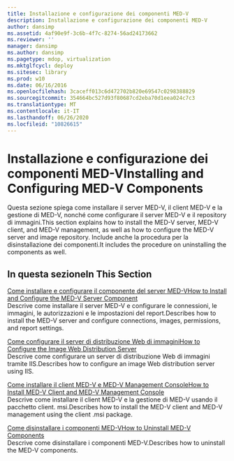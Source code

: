 ```yaml
---
title: Installazione e configurazione dei componenti MED-V
description: Installazione e configurazione dei componenti MED-V
author: dansimp
ms.assetid: 4af90e9f-3c6b-4f7c-8274-56ad24173662
ms.reviewer: ''
manager: dansimp
ms.author: dansimp
ms.pagetype: mdop, virtualization
ms.mktglfcycl: deploy
ms.sitesec: library
ms.prod: w10
ms.date: 06/16/2016
ms.openlocfilehash: 3caceff013c6d472702b820e69547c0298388829
ms.sourcegitcommit: 354664bc527d93f80687cd2eba70d1eea024c7c3
ms.translationtype: MT
ms.contentlocale: it-IT
ms.lasthandoff: 06/26/2020
ms.locfileid: "10826615"
---
```

# <span data-ttu-id="c92f5-103">Installazione e configurazione dei componenti MED-V</span><span class="sxs-lookup"><span data-stu-id="c92f5-103">Installing and Configuring MED-V Components</span></span>


<span data-ttu-id="c92f5-104">Questa sezione spiega come installare il server MED-V, il client MED-V e la gestione di MED-V, nonché come configurare il server MED-V e il repository di immagini.</span><span class="sxs-lookup"><span data-stu-id="c92f5-104">This section explains how to install the MED-V server, MED-V client, and MED-V management, as well as how to configure the MED-V server and image repository.</span></span> <span data-ttu-id="c92f5-105">Include anche la procedura per la disinstallazione dei componenti.</span><span class="sxs-lookup"><span data-stu-id="c92f5-105">It includes the procedure on uninstalling the components as well.</span></span>

## <span data-ttu-id="c92f5-106">In questa sezione</span><span class="sxs-lookup"><span data-stu-id="c92f5-106">In This Section</span></span>


<a href="" id="how-to-install-and-configure-the-med-v-server-component"></a>[<span data-ttu-id="c92f5-107">Come installare e configurare il componente del server MED-V</span><span class="sxs-lookup"><span data-stu-id="c92f5-107">How to Install and Configure the MED-V Server Component</span></span>](how-to-install-and-configure-the-med-v-server-component.md)  
<span data-ttu-id="c92f5-108">Descrive come installare il server MED-V e configurare le connessioni, le immagini, le autorizzazioni e le impostazioni del report.</span><span class="sxs-lookup"><span data-stu-id="c92f5-108">Describes how to install the MED-V server and configure connections, images, permissions, and report settings.</span></span>

<a href="" id="how-to-configure-the-image-web-distribution-server"></a>[<span data-ttu-id="c92f5-109">Come configurare il server di distribuzione Web di immagini</span><span class="sxs-lookup"><span data-stu-id="c92f5-109">How to Configure the Image Web Distribution Server</span></span>](how-to-configure-the-image-web-distribution-server.md)  
<span data-ttu-id="c92f5-110">Descrive come configurare un server di distribuzione Web di immagini tramite IIS.</span><span class="sxs-lookup"><span data-stu-id="c92f5-110">Describes how to configure an image Web distribution server using IIS.</span></span>

<a href="" id="how-to-install-med-v-client-and-med-v-management-console"></a>[<span data-ttu-id="c92f5-111">Come installare il client MED-V e MED-V Management Console</span><span class="sxs-lookup"><span data-stu-id="c92f5-111">How to Install MED-V Client and MED-V Management Console</span></span>](how-to-install-med-v-client-and-med-v-management-console.md)  
<span data-ttu-id="c92f5-112">Descrive come installare il client MED-V e la gestione di MED-V usando il pacchetto client. msi.</span><span class="sxs-lookup"><span data-stu-id="c92f5-112">Describes how to install the MED-V client and MED-V management using the client .msi package.</span></span>

<a href="" id="how-to-uninstall-med-v-components"></a>[<span data-ttu-id="c92f5-113">Come disinstallare i componenti MED-V</span><span class="sxs-lookup"><span data-stu-id="c92f5-113">How to Uninstall MED-V Components</span></span>](how-to-uninstall-med-v-componentsmedvv2.md)  
<span data-ttu-id="c92f5-114">Descrive come disinstallare i componenti MED-V.</span><span class="sxs-lookup"><span data-stu-id="c92f5-114">Describes how to uninstall the MED-V components.</span></span>

 

 





